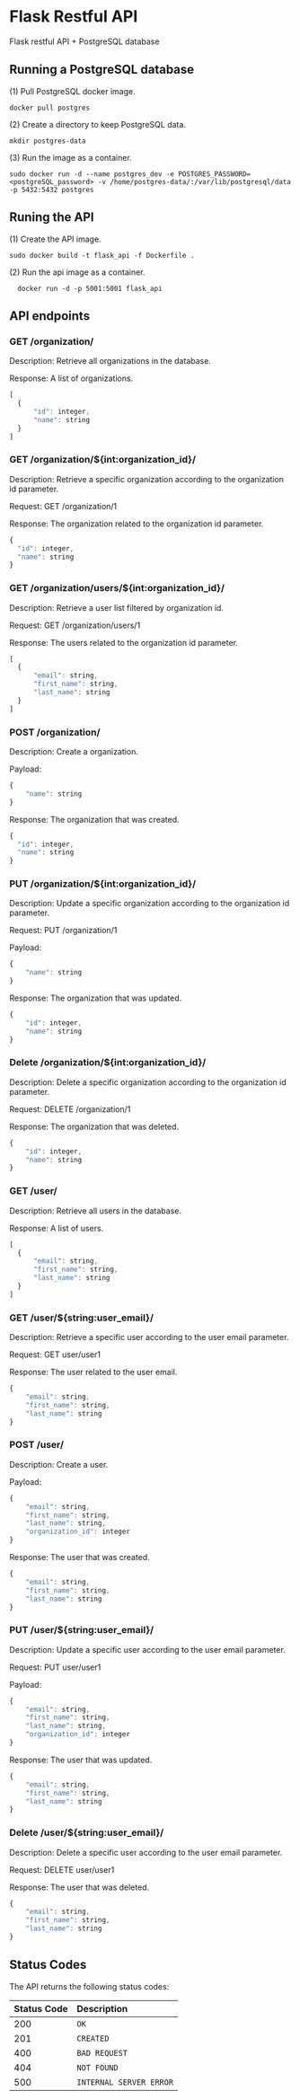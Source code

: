 # Flask Restful API

Flask restful API + PostgreSQL database

## Running a PostgreSQL database

  (1) Pull PostgreSQL docker image.
  
    docker pull postgres
    
  (2) Create a directory to keep PostgreSQL data.
  
    mkdir postgres-data
      
  (3) Run the image as a container.
  
    sudo docker run -d --name postgres_dev -e POSTGRES_PASSWORD=<postgreSQL_password> -v /home/postgres-data/:/var/lib/postgresql/data -p 5432:5432 postgres

## Runing the API

  (1) Create the API image.
  
    sudo docker build -t flask_api -f Dockerfile .
    
  (2) Run the api image as a container.
  
      docker run -d -p 5001:5001 flask_api
      
## API endpoints

  ### GET /organization/

  Description: Retrieve all organizations in the database.

  Response: A list of organizations.

  ```javascript
  [
    {
        "id": integer,
        "name": string
    }
  ]
  ```

  ### GET /organization/${int:organization_id}/

  Description: Retrieve a specific organization according to the organization id parameter.

  Request: GET /organization/1

  Response: The organization related to the organization id parameter.

  ```javascript
  {
    "id": integer,
    "name": string
  }
  ```

  ### GET /organization/users/${int:organization_id}/

  Description: Retrieve a user list filtered by organization id.

  Request: GET /organization/users/1

  Response: The users related to the organization id parameter.

  ```javascript
  [
    {
        "email": string,
        "first_name": string,
        "last_name": string
    }
  ]
  ```

  ### POST /organization/

  Description: Create a organization.

  Payload:

  ```javascript
  {
      "name": string
  }
  ```

  Response: The organization that was created.

  ```javascript
  {
    "id": integer,
    "name": string
  }
  ```

  ### PUT /organization/${int:organization_id}/

  Description: Update a specific organization according to the organization id parameter.

  Request: PUT /organization/1

  Payload:

  ```javascript
  {
      "name": string
  }
  ```

  Response: The organization that was updated.

  ```javascript
  {
      "id": integer,
      "name": string
  }
  ```

  ### Delete /organization/${int:organization_id}/

  Description: Delete a specific organization according to the organization id parameter.

  Request: DELETE /organization/1

  Response: The organization that was deleted.

  ```javascript
  {
      "id": integer,
      "name": string
  }
  ```

### GET /user/

  Description: Retrieve all users in the database.
  
  Response: A list of users.
  
  ```javascript
  [
    {
        "email": string,
        "first_name": string,
        "last_name": string
    }
  ]
  ```

### GET /user/${string:user_email}/

  Description: Retrieve a specific user according to the user email parameter.
  
  Request: GET user/user1
  
  Response: The user related to the user email.
  
  ```javascript
  {
      "email": string,
      "first_name": string,
      "last_name": string
  }
  ```
  
  ### POST /user/

  Description: Create a user.
  
  Payload:
  
  ```javascript
  {
      "email": string,
      "first_name": string,
      "last_name": string,
      "organization_id": integer
  }
  ```
  
  Response: The user that was created.
  
  ```javascript
  {
      "email": string,
      "first_name": string,
      "last_name": string
  }
  ```
  
  ### PUT /user/${string:user_email}/

  Description: Update a specific user according to the user email parameter.
  
  Request: PUT user/user1
  
  Payload:
  
  ```javascript
  {
      "email": string,
      "first_name": string,
      "last_name": string,
      "organization_id": integer
  }
  ```
  
  Response: The user that was updated.
  
  ```javascript
  {
      "email": string,
      "first_name": string,
      "last_name": string
  }
  ```
  
  ### Delete /user/${string:user_email}/

  Description: Delete a specific user according to the user email parameter.
  
  Request: DELETE user/user1
  
  Response: The user that was deleted.
  
  ```javascript
  {
      "email": string,
      "first_name": string,
      "last_name": string
  }
  ```
## Status Codes

The API returns the following status codes:

  | Status Code | Description |
  | :--- | :--- |
  | 200 | `OK` |
  | 201 | `CREATED` |
  | 400 | `BAD REQUEST` |
  | 404 | `NOT FOUND` |
  | 500 | `INTERNAL SERVER ERROR` |
